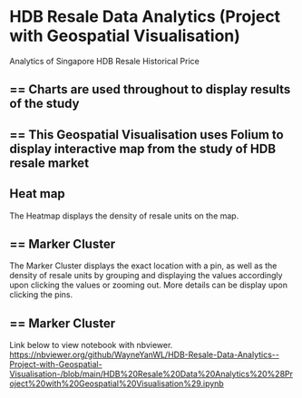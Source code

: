 # HDB Resale Data Analytics (Project with Geospatial Visualisation)
 Analytics of Singapore HDB Resale Historical Price

==
Charts are used throughout to display results of the study
--

==
This Geospatial Visualisation uses Folium to display interactive map from the study of HDB resale market
--

Heat map
--

The Heatmap displays the density of resale units on the map. 

==
Marker Cluster
--

The Marker Cluster displays the exact location with a pin, as well as the density of resale units by grouping and displaying the values accordingly upon clicking the values or zooming out. 
More details can be display upon clicking the pins.

==
Marker Cluster
--

Link below to view notebook with nbviewer.
https://nbviewer.org/github/WayneYanWL/HDB-Resale-Data-Analytics--Project-with-Geospatial-Visualisation-/blob/main/HDB%20Resale%20Data%20Analytics%20%28Project%20with%20Geospatial%20Visualisation%29.ipynb
